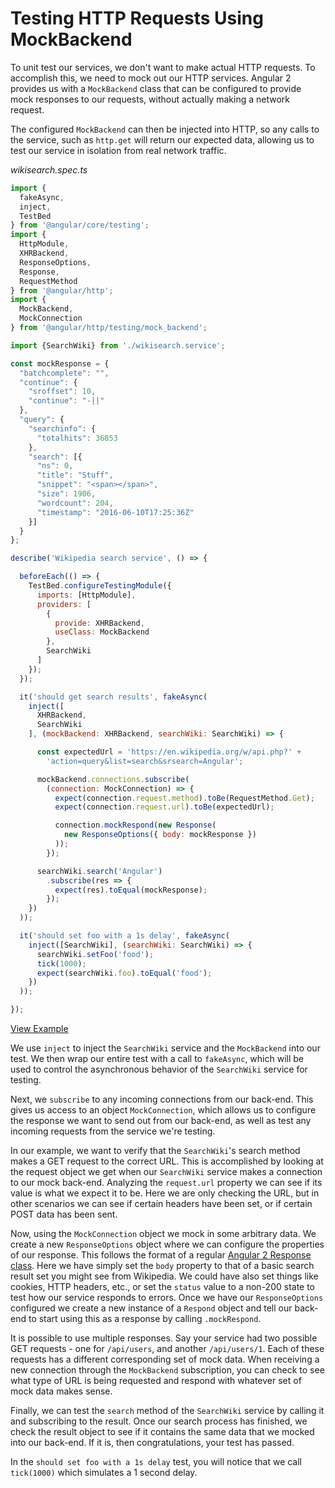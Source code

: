 # Testing HTTP Requests Using MockBackend

To unit test our services, we don't want to make actual HTTP requests. To accomplish this, we need to mock out our HTTP services. Angular 2 provides us with a `MockBackend` class that can be configured to provide mock responses to our requests, without actually making a network request.

The configured `MockBackend` can then be injected into HTTP, so any calls to the service, such as `http.get` will return our expected data, allowing us to test our service in isolation from real network traffic.

*wikisearch.spec.ts*

```js
import {
  fakeAsync,
  inject,
  TestBed
} from '@angular/core/testing';
import {
  HttpModule,
  XHRBackend,
  ResponseOptions,
  Response,
  RequestMethod
} from '@angular/http';
import {
  MockBackend,
  MockConnection
} from '@angular/http/testing/mock_backend';

import {SearchWiki} from './wikisearch.service';

const mockResponse = {
  "batchcomplete": "",
  "continue": {
    "sroffset": 10,
    "continue": "-||"
  },
  "query": {
    "searchinfo": {
      "totalhits": 36853
    },
    "search": [{
      "ns": 0,
      "title": "Stuff",
      "snippet": "<span></span>",
      "size": 1906,
      "wordcount": 204,
      "timestamp": "2016-06-10T17:25:36Z"
    }]
  }
};

describe('Wikipedia search service', () => {

  beforeEach(() => {
    TestBed.configureTestingModule({
      imports: [HttpModule],
      providers: [
        {
          provide: XHRBackend,
          useClass: MockBackend
        },
        SearchWiki
      ]
    });
  });

  it('should get search results', fakeAsync(
    inject([
      XHRBackend,
      SearchWiki
    ], (mockBackend: XHRBackend, searchWiki: SearchWiki) => {

      const expectedUrl = 'https://en.wikipedia.org/w/api.php?' +
        'action=query&list=search&srsearch=Angular';

      mockBackend.connections.subscribe(
        (connection: MockConnection) => {
          expect(connection.request.method).toBe(RequestMethod.Get);
          expect(connection.request.url).toBe(expectedUrl);

          connection.mockRespond(new Response(
            new ResponseOptions({ body: mockResponse })
          ));
        });

      searchWiki.search('Angular')
        .subscribe(res => {
          expect(res).toEqual(mockResponse);
        });
    })
  ));

  it('should set foo with a 1s delay', fakeAsync(
    inject([SearchWiki], (searchWiki: SearchWiki) => {
      searchWiki.setFoo('food');
      tick(1000);
      expect(searchWiki.foo).toEqual('food');
    })
  ));

});
```
[View Example](http://plnkr.co/edit/91Idq9u42SE2xx1cWEmb?p=preview)

We use `inject` to inject the `SearchWiki` service and the `MockBackend` into our test. We then wrap our entire test with a call to `fakeAsync`, which will be used to control the asynchronous behavior of the `SearchWiki` service for testing.

Next, we `subscribe` to any incoming connections from our back-end. This gives us access to an object `MockConnection`, which allows us to configure the response we want to send out from our back-end, as well as test any incoming requests from the service we're testing.

In our example, we want to verify that the `SearchWiki`'s search method makes a GET request to the correct URL. This is accomplished by looking at the request object we get when our `SearchWiki` service makes a connection to our mock back-end. Analyzing the `request.url` property we can see if its value is what we expect it to be. Here we are only checking the URL, but in other scenarios we can see if certain headers have been set, or if certain POST data has been sent.

Now, using the `MockConnection` object we mock in some arbitrary data. We create a new `ResponseOptions` object where we can configure the properties of our response. This follows the format of a regular [Angular 2 Response class](https://angular.io/docs/js/latest/api/http/Response-class.html). Here we have simply set the `body` property to that of a basic search result set you might see from Wikipedia. We could have also set things like cookies, HTTP headers, etc., or set the `status` value to a non-200 state to test how our service responds to errors. Once we have our `ResponseOptions` configured we create a new instance of a `Respond` object and tell our back-end to start using this as a response by calling `.mockRespond`.

It is possible to use multiple responses. Say your service had two possible GET requests - one for `/api/users`, and another `/api/users/1`. Each of these requests has a different corresponding set of mock data. When receiving a new connection through the `MockBackend` subscription, you can check to see what type of URL is being requested and respond with whatever set of mock data makes sense.

Finally, we can test the `search` method of the `SearchWiki` service by calling it and subscribing to the result. Once our search process has finished, we check the result object to see if it contains the same data that we mocked into our back-end. If it is, then congratulations, your test has passed.

In the `should set foo with a 1s delay` test, you will notice that we call `tick(1000)` which simulates a 1 second delay.
